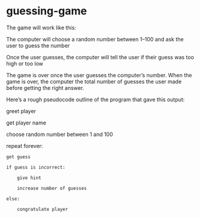 # guessing-game
The game will work like this:

The computer will choose a random number between 1–100 and ask the user to guess the number

Once the user guesses, the computer will tell the user if their guess was too high or too low

The game is over once the user guesses the computer’s number. When the game is over, the computer the total number of guesses the user made before getting the right answer.

Here’s a rough pseudocode outline of the program that gave this output:

greet player

get player name

choose random number between 1 and 100

repeat forever:

    get guess

    if guess is incorrect:

        give hint

        increase number of guesses

    else:
    
        congratulate player